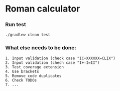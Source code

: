# Roman calculator

### Run test

```sh
./gradlew clean test
```

### What else needs to be done:

    1. Input validation (check case "IC+XXXXXX=CLIX")
    2. Input validation (chech case "I+-I=II")
    3. Test coverage extension
    4. Use brackets
    5. Remove code duplicates
    6. Check TODOs
    7. ...